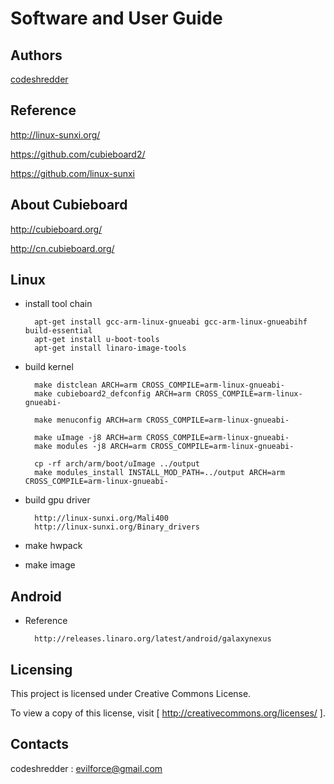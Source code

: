 Software and User Guide
==========================================================


Authors
----------

[codeshredder](https://github.com/codeshredder)


Reference
----------


http://linux-sunxi.org/

https://github.com/cubieboard2/

https://github.com/linux-sunxi


About Cubieboard
----------


http://cubieboard.org/

http://cn.cubieboard.org/



Linux
----------


* install tool chain

        apt-get install gcc-arm-linux-gnueabi gcc-arm-linux-gnueabihf build-essential
        apt-get install u-boot-tools
        apt-get install linaro-image-tools

* build kernel

        make distclean ARCH=arm CROSS_COMPILE=arm-linux-gnueabi-
        make cubieboard2_defconfig ARCH=arm CROSS_COMPILE=arm-linux-gnueabi-
        
        make menuconfig ARCH=arm CROSS_COMPILE=arm-linux-gnueabi-
        
        make uImage -j8 ARCH=arm CROSS_COMPILE=arm-linux-gnueabi-
        make modules -j8 ARCH=arm CROSS_COMPILE=arm-linux-gnueabi-
        
        cp -rf arch/arm/boot/uImage ../output
        make modules_install INSTALL_MOD_PATH=../output ARCH=arm CROSS_COMPILE=arm-linux-gnueabi-


* build gpu driver

        http://linux-sunxi.org/Mali400
        http://linux-sunxi.org/Binary_drivers


* make hwpack




* make image





Android
----------

* Reference

        http://releases.linaro.org/latest/android/galaxynexus



Licensing
----------

This project is licensed under Creative Commons License.

To view a copy of this license, visit [ http://creativecommons.org/licenses/ ].


Contacts
----------

codeshredder  : evilforce@gmail.com
